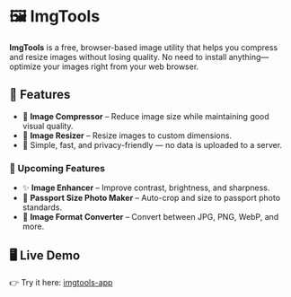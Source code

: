 # 🖼️ ImgTools

**ImgTools** is a free, browser-based image utility that helps you compress and resize images without losing quality. No need to install anything—optimize your images right from your web browser.

## 🚀 Features

- 🔽 **Image Compressor** – Reduce image size while maintaining good visual quality.
- 📐 **Image Resizer** – Resize images to custom dimensions.
- 🧠 Simple, fast, and privacy-friendly — no data is uploaded to a server.

### 🔧 Upcoming Features

- ✨ **Image Enhancer** – Improve contrast, brightness, and sharpness.
- 🪪 **Passport Size Photo Maker** – Auto-crop and size to passport photo standards.
- 🔁 **Image Format Converter** – Convert between JPG, PNG, WebP, and more.

## 🖥️ Live Demo

👉 Try it here: [imgtools-app](https://imgtools-app.netlify.app/)




